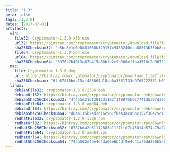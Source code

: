 ```yaml
---
title: "1.3"
beta: false
tags: [1.3.0]
dates: [2017-07-01]
artifacts:
  win:
    file32: Cryptomator-1.3.0-x86.exe
    url32: https://bintray.com/cryptomator/cryptomator/download_file?file_path=Cryptomator-1.3.0-x86.exe
    sha256Checksum32: "e5bc8e1e0e0d81660b329157c9435240eca08313b75bb8cc277da1caa9f5ef59"
    file64: Cryptomator-1.3.0-x64.exe
    url64: https://bintray.com/cryptomator/cryptomator/download_file?file_path=Cryptomator-1.3.0-x64.exe
    sha256Checksum64: "6970c7b40f3e87b415a80bfe2c9b906effba3518c2d9672724cf5c9c5bc0de18"
  mac:
    file: Cryptomator-1.3.0.dmg
    url: https://bintray.com/cryptomator/cryptomator/download_file?file_path=Cryptomator-1.3.0.dmg
    sha256Checksum: "6fa678f0bdc15af485664d18cb6a3381733d97d5222581fb01087ed712a9fbce"
  linux:
    debianFile32: cryptomator-1.3.0-i386.deb
    debianUrl32: https://bintray.com/cryptomator/cryptomator-deb/download_file?file_path=cryptomator-1.3.0-i386.deb
    debianSha256Checksum32: "4f455e216f2812d1192f1f8875b027741d5a07d395188ee9020561bcce98e079"
    debianFile64: cryptomator-1.3.0-amd64.deb
    debianUrl64: https://bintray.com/cryptomator/cryptomator-deb/download_file?file_path=cryptomator-1.3.0-amd64.deb
    debianSha256Checksum64: "d6a4115b2ad2c16c961f0ea3aca6bc157f36e75c17303f8416f788b1bf8f217e"
    redhatFile32: cryptomator-1.3.0-i386.rpm
    redhatUrl32: https://bintray.com/cryptomator/cryptomator-rpm/download_file?file_path=cryptomator-1.3.0-i386.rpm
    redhatSha256Checksum32: "6787bd42e61112883a11f7ffd7c45014b574c79a20696103878c4e74bff0de41"
    redhatFile64: cryptomator-1.3.0-amd64.rpm
    redhatUrl64: https://bintray.com/cryptomator/cryptomator-rpm/download_file?file_path=cryptomator-1.3.0-amd64.rpm
    redhatSha256Checksum64: "74aa502e4ee4e4da66e6b4df9e4c41af0dd260b5ab4594e766cf8560f2ec5c97"
---
```

